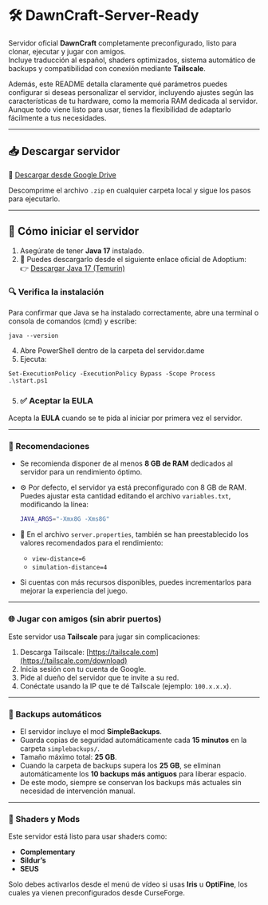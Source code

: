 
# 🛠️ DawnCraft-Server-Ready

Servidor oficial **DawnCraft** completamente preconfigurado, listo para clonar, ejecutar y jugar con amigos.  
Incluye traducción al español, shaders optimizados, sistema automático de backups y compatibilidad con conexión mediante **Tailscale**.

Además, este README detalla claramente qué parámetros puedes configurar si deseas personalizar el servidor, incluyendo ajustes según las características de tu hardware, como la memoria RAM dedicada al servidor.  
Aunque todo viene listo para usar, tienes la flexibilidad de adaptarlo fácilmente a tus necesidades.

---

## 📥 Descargar servidor

🔗 [Descargar desde Google Drive](https://drive.google.com/file/d/1E9L6WWAajE_se9T_9WraRAFSxi-1dQab/view?usp=drive_link)

Descomprime el archivo `.zip` en cualquier carpeta local y sigue los pasos para ejecutarlo.

---

## 🚀 Cómo iniciar el servidor

1. Asegúrate de tener **Java 17** instalado.
2. 🔗 Puedes descargarlo desde el siguiente enlace oficial de Adoptium:  
👉 [Descargar Java 17 (Temurin)](https://adoptium.net/es/temurin/releases/?os=any&arch=any&package=jdk&version=17)
### 🔍 Verifica la instalación

Para confirmar que Java se ha instalado correctamente, abre una terminal o consola de comandos (cmd) y escribe:
```
java --version
```

4. Abre PowerShell dentro de la carpeta del servidor.dame
5. Ejecuta:
```
Set-ExecutionPolicy -ExecutionPolicy Bypass -Scope Process
.\start.ps1
```

5. ### ✅ Aceptar la EULA

Acepta la **EULA** cuando se te pida al iniciar por primera vez el servidor.

---

### 🧠 Recomendaciones

- Se recomienda disponer de al menos **8 GB de RAM** dedicados al servidor para un rendimiento óptimo.
- ⚙️ Por defecto, el servidor ya está preconfigurado con 8 GB de RAM.  
  Puedes ajustar esta cantidad editando el archivo `variables.txt`, modificando la línea:
  ```bash
  JAVA_ARGS="-Xmx8G -Xms8G"
- 🧾 En el archivo `server.properties`, también se han preestablecido los valores recomendados para el rendimiento:
  - `view-distance=6`
  - `simulation-distance=4`

- Si cuentas con más recursos disponibles, puedes incrementarlos para mejorar la experiencia del juego.
---

### 🌐 Jugar con amigos (sin abrir puertos)

Este servidor usa **Tailscale** para jugar sin complicaciones:

1. Descarga Tailscale: [https://tailscale.com](https://tailscale.com/download)
2. Inicia sesión con tu cuenta de Google.
3. Pide al dueño del servidor que te invite a su red.
4. Conéctate usando la IP que te dé Tailscale (ejemplo: `100.x.x.x`).

---

### 🔁 Backups automáticos

- El servidor incluye el mod **SimpleBackups**.
- Guarda copias de seguridad automáticamente cada **15 minutos** en la carpeta `simplebackups/`.
- Tamaño máximo total: **25 GB**.
- Cuando la carpeta de backups supera los **25 GB**, se eliminan automáticamente los **10 backups más antiguos** para liberar espacio.
- De este modo, siempre se conservan los backups más actuales sin necesidad de intervención manual.
---

### 🧙 Shaders y Mods

Este servidor está listo para usar shaders como:

- **Complementary**
- **Sildur’s**
- **SEUS**

Solo debes activarlos desde el menú de vídeo si usas **Iris** u **OptiFine**, los cuales ya vienen preconfigurados desde CurseForge.





